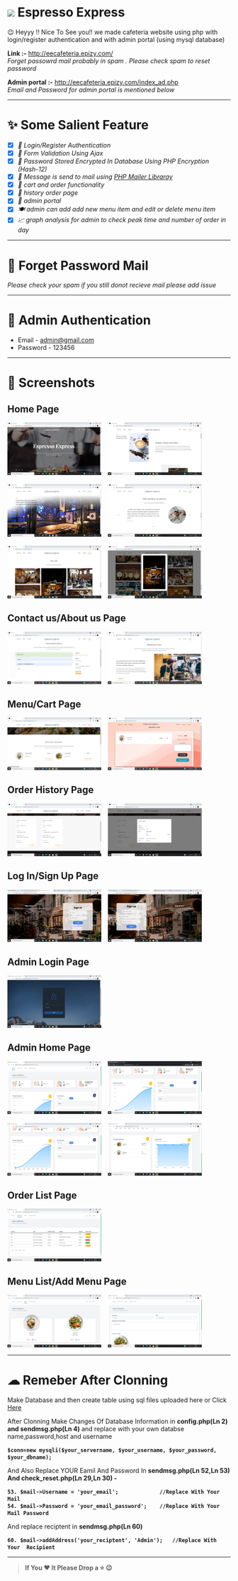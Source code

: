 # <img src="https://emojis.slackmojis.com/emojis/images/1616212945/22482/coffee_cup.gif?1616212945" width=40px/>&nbsp;Espresso Express

😉 Heyyy !! Nice To See you!! we made cafeteria website using php with login/register authentication and with admin portal (using mysql database)

<b>Link :-</b> <a href="http://eecafeteria.epizy.com/">http://eecafeteria.epizy.com/</a>
<br><i>Forget passowrd mail probably in spam . Please check spam to reset password</i>

<b>Admin portal :-</b> <a href="http://eecafeteria.epizy.com/index_ad.php">http://eecafeteria.epizy.com/index_ad.php</a>
<br><i>Email and Password for admin portal is mentioned below</i>

---


# ✨ Some Salient Feature

- [x] <i>🔐 Login/Register Authentication</i> 
- [x] <i>🐇 Form Validation Using Ajax</i> 
- [x] <i>🔑 Password Stored Encrypted In Database Using PHP Encryption (Hash-12)</i> 
- [x] <i>📧 Message is send to mail using <a href="https://github.com/PHPMailer/PHPMailer">PHP Mailer Libraray</a></i> 
- [X] <i>🛒 cart and order functionality</i>
- [X] <i>🧾 history order page</i>
- [X] <i>🎫 admin portal</i> 
- [X] <i>🍽 admin can add add new menu item and edit or delete menu item </i>
- [X] <i>📈 graph analysis for admin to check peak time and number of order in day</i>

---

# 🔑 Forget Password Mail

<i>Please check your spam if you still donot recieve mail please add issue </i>

---

# 🔐 Admin Authentication

* Email - admin@gmail.com
* Password - 123456

---

# 📸 Screenshots

## Home Page

<img src="sample/0.png" width="42%" >&nbsp;&nbsp;&nbsp;&nbsp;<img src="sample/1.png" width="42%" >
<br><br>
<img src="sample/3.png" width="42%" >&nbsp;&nbsp;&nbsp;&nbsp;<img src="sample/4.png" width="42%" >
<br><br>
<img src="sample/5.png" width="42%" >&nbsp;&nbsp;&nbsp;&nbsp;<img src="sample/6.png" width="42%" >
<br>

## Contact us/About us Page

<img src="sample/7.png" width="42%" >&nbsp;&nbsp;&nbsp;&nbsp;<img src="sample/8.png" width="42%" >
<br>

## Menu/Cart Page

<img src="sample/9.png" width="42%" >&nbsp;&nbsp;&nbsp;&nbsp;<img src="sample/10.png" width="42%" >
<br>

## Order History Page

<img src="sample/11.png" width="42%" >&nbsp;&nbsp;&nbsp;&nbsp;<img src="sample/12.png" width="42%" >
<br>

## Log In/Sign Up Page

<img src="sample/13.png" width="42%" >&nbsp;&nbsp;&nbsp;&nbsp;<img src="sample/14.png" width="42%" >

## Admin Login Page

<img src="sample/15.png" width="42%" >

## Admin Home Page

<img src="sample/16.png" width="42%" >&nbsp;&nbsp;&nbsp;&nbsp;<img src="sample/17.png" width="42%" >
<br><br>
<img src="sample/18.png" width="42%" >&nbsp;&nbsp;&nbsp;&nbsp;<img src="sample/19.png" width="42%" >
<br>

## Order List Page

<img src="sample/20.png" width="42%" >

## Menu List/Add Menu Page

<img src="sample/21.png" width="42%" >&nbsp;&nbsp;&nbsp;&nbsp;<img src="sample/22.png" width="42%" >

---
# ☁ Remeber After Clonning

Make Database and then create table using sql files uploaded here or Click <a href='https://github.com/YashikGarg/Espresso-Express/tree/main/database'>Here</a>

After Clonning Make Changes Of Database Information  in <b> config.php(Ln 2) and sendmsg.php(Ln 4)</b> and replace with your own databse name,password,host and username

<b>
  
```
$conn=new mysqli($your_servername, $your_username, $your_password, $your_dbname);
```
 </b>

And Also Replace YOUR Eamil And Password In <b>sendmsg.php(Ln 52,Ln 53) And  check_reset.php(Ln 29,Ln 30) - 
```
53. $mail->Username = 'your_email';             //Replace With Your Mail
54. $mail->Password = 'your_email_password';    //Replace With Your Mail Password 
```
 </b> 

And replace reciptent in  <b>sendmsg.php(Ln 60)

```
60. $mail->addAddress('your_reciptent', 'Admin');   //Replace With Your  Recipient
```
___
> If You ♥ It Please Drop a ⭐ 😉
